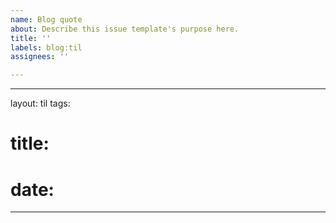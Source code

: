 ```yaml
---
name: Blog quote
about: Describe this issue template's purpose here.
title: ''
labels: blog:til
assignees: ''

---
```


---
layout: til
tags: 
# title: 
# date: 
---
